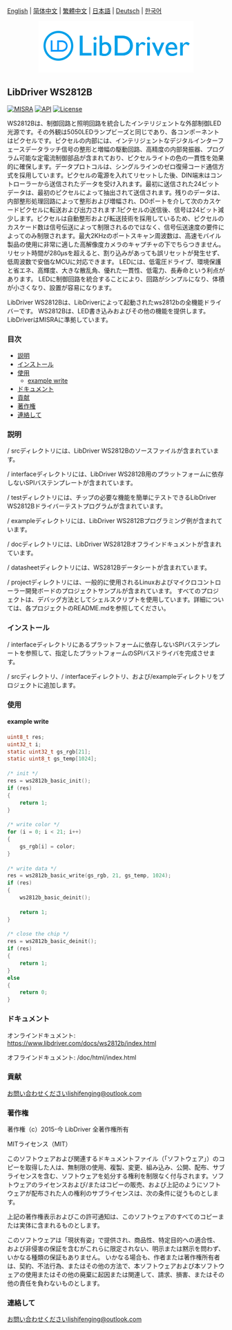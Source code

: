 [English](/README.md) | [ 简体中文](/README_zh-Hans.md) | [繁體中文](/README_zh-Hant.md) | [日本語](/README_ja.md) | [Deutsch](/README_de.md) | [한국어](/README_ko.md)

<div align=center>
<img src="/doc/image/logo.png"/>
</div>

## LibDriver WS2812B

[![MISRA](https://img.shields.io/badge/misra-compliant-brightgreen.svg)](/misra/README.md) [![API](https://img.shields.io/badge/api-reference-blue.svg)](https://www.libdriver.com/docs/ws2812b/index.html) [![License](https://img.shields.io/badge/license-MIT-brightgreen.svg)](/LICENSE)

WS2812Bは、制御回路と照明回路を統合したインテリジェントな外部制御LED光源です。その外観は5050LEDランプビーズと同じであり、各コンポーネントはピクセルです。ピクセルの内部には、インテリジェントなデジタルインターフェースデータラッチ信号の整形と増幅の駆動回路、高精度の内部発振器、プログラム可能な定電流制御部品が含まれており、ピクセルライトの色の一貫性を効果的に確保します。データプロトコルは、シングルラインのゼロ復帰コード通信方式を採用しています。ピクセルの電源を入れてリセットした後、DIN端末はコントローラーから送信されたデータを受け入れます。最初に送信された24ビットデータは、最初のピクセルによって抽出されて送信されます。残りのデータは、内部整形処理回路によって整形および増幅され、DOポートを介して次のカスケードピクセルに転送および出力されます.1ピクセルの送信後、信号は24ビット減少します。ピクセルは自動整形および転送技術を採用しているため、ピクセルのカスケード数は信号伝送によって制限されるのではなく、信号伝送速度の要件によってのみ制限されます。最大2KHzのポートスキャン周波数は、高速モバイル製品の使用に非常に適した高解像度カメラのキャプチャの下でちらつきません。リセット時間が280μsを超えると、割り込みがあっても誤リセットが発生せず、低周波数で安価なMCUに対応できます。 LEDには、低電圧ドライブ、環境保護と省エネ、高輝度、大きな散乱角、優れた一貫性、低電力、長寿命という利点があります。 LEDに制御回路を統合することにより、回路がシンプルになり、体積が小さくなり、設置が容易になります。

LibDriver WS2812Bは、LibDriverによって起動されたws2812bの全機能ドライバーです。 WS2812Bは、LED書き込みおよびその他の機能を提供します。 LibDriverはMISRAに準拠しています。

### 目次

  - [説明](#説明)
  - [インストール](#インストール)
  - [使用](#使用)
    - [example write](#example-write)
  - [ドキュメント](#ドキュメント)
  - [貢献](#貢献)
  - [著作権](#著作権)
  - [連絡して](#連絡して)

### 説明

/ srcディレクトリには、LibDriver WS2812Bのソースファイルが含まれています。

/ interfaceディレクトリには、LibDriver WS2812B用のプラットフォームに依存しないSPIバステンプレートが含まれています。

/ testディレクトリには、チップの必要な機能を簡単にテストできるLibDriver WS2812Bドライバーテストプログラムが含まれています。

/ exampleディレクトリには、LibDriver WS2812Bプログラミング例が含まれています。

/ docディレクトリには、LibDriver WS2812Bオフラインドキュメントが含まれています。

/ datasheetディレクトリには、WS2812Bデータシートが含まれています。

/ projectディレクトリには、一般的に使用されるLinuxおよびマイクロコントローラー開発ボードのプロジェクトサンプルが含まれています。 すべてのプロジェクトは、デバッグ方法としてシェルスクリプトを使用しています。詳細については、各プロジェクトのREADME.mdを参照してください。

### インストール

/ interfaceディレクトリにあるプラットフォームに依存しないSPIバステンプレートを参照して、指定したプラットフォームのSPIバスドライバを完成させます。

/ srcディレクトリ、/ interfaceディレクトリ、および/exampleディレクトリをプロジェクトに追加します。

### 使用

#### example write

```C
uint8_t res;
uint32_t i;
static uint32_t gs_rgb[21]; 
static uint8_t gs_temp[1024];

/* init */
res = ws2812b_basic_init();
if (res)
{
    return 1;
}

/* write color */
for (i = 0; i < 21; i++)
{
    gs_rgb[i] = color;
}

/* write data */
res = ws2812b_basic_write(gs_rgb, 21, gs_temp, 1024);
if (res)
{
    ws2812b_basic_deinit();

    return 1;
}

/* close the chip */
res = ws2812b_basic_deinit();
if (res)
{
    return 1;
}
else
{
    return 0;
}
```

### ドキュメント

オンラインドキュメント: https://www.libdriver.com/docs/ws2812b/index.html

オフラインドキュメント: /doc/html/index.html

### 貢献

お問い合わせくださいlishifenging@outlook.com

### 著作権

著作権（c）2015-今 LibDriver 全著作権所有

MITライセンス（MIT）

このソフトウェアおよび関連するドキュメントファイル（「ソフトウェア」）のコピーを取得した人は、無制限の使用、複製、変更、組み込み、公開、配布、サブライセンスを含む、ソフトウェアを処分する権利を制限なく付与されます。ソフトウェアのライセンスおよび/またはコピーの販売、および上記のようにソフトウェアが配布された人の権利のサブライセンスは、次の条件に従うものとします。

上記の著作権表示およびこの許可通知は、このソフトウェアのすべてのコピーまたは実体に含まれるものとします。

このソフトウェアは「現状有姿」で提供され、商品性、特定目的への適合性、および非侵害の保証を含むがこれらに限定されない、明示または黙示を問わず、いかなる種類の保証もありません。 いかなる場合も、作者または著作権所有者は、契約、不法行為、またはその他の方法で、本ソフトウェアおよび本ソフトウェアの使用またはその他の廃棄に起因または関連して、請求、損害、またはその他の責任を負わないものとします。

### 連絡して

お問い合わせくださいlishifenging@outlook.com